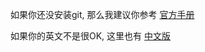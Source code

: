 如果你还没安装git, 那么我建议你参考 [官方手册](https://git-scm.com/book/en/v2/Getting-Started-Installing-Git)

如果你的英文不是很OK, 这里也有 [中文版](https://git-scm.com/book/zh/v2/%e8%b5%b7%e6%ad%a5-%e5%ae%89%e8%a3%85-Git)